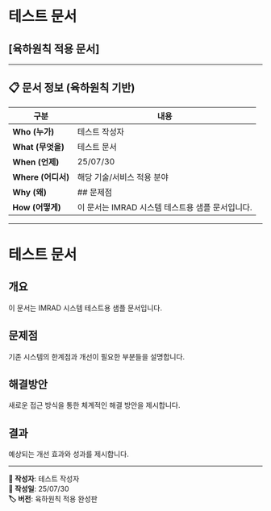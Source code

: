 # 테스트 문서
## [육하원칙 적용 문서]

---

## 📋 **문서 정보 (육하원칙 기반)**

| 구분 | 내용 |
|------|------|
| **Who (누가)** | 테스트 작성자 |
| **What (무엇을)** | 테스트 문서 |
| **When (언제)** | 25/07/30 |
| **Where (어디서)** | 해당 기술/서비스 적용 분야 |
| **Why (왜)** | ## 문제점 |
| **How (어떻게)** | 이 문서는 IMRAD 시스템 테스트용 샘플 문서입니다. |

---

# 테스트 문서

## 개요
이 문서는 IMRAD 시스템 테스트용 샘플 문서입니다.

## 문제점
기존 시스템의 한계점과 개선이 필요한 부분들을 설명합니다.

## 해결방안
새로운 접근 방식을 통한 체계적인 해결 방안을 제시합니다.

## 결과
예상되는 개선 효과와 성과를 제시합니다.


---

**📝 작성자**: 테스트 작성자  
**📅 작성일**: 25/07/30  
**🏷️ 버전**: 육하원칙 적용 완성판
